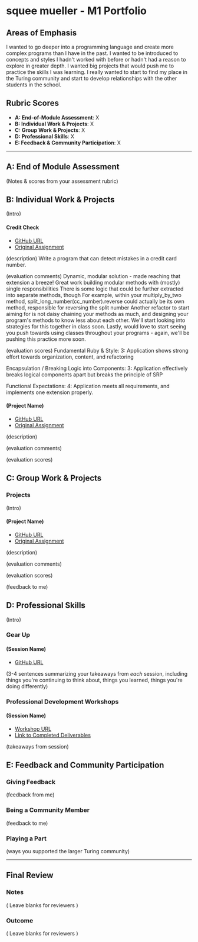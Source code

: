 # squee mueller - M1 Portfolio

## Areas of Emphasis

I wanted to go deeper into a programming language and create more complex programs than I have in the past. I wanted to be introduced to concepts and styles I hadn't worked with before or hadn't had a reason to explore in greater depth. I wanted big projects that would push me to practice the skills I was learning. I really wanted to start to find my place in the Turing community and start to develop relationships with the other students in the school.

## Rubric Scores

* **A: End-of-Module Assessment**: X
* **B: Individual Work & Projects**: X
* **C: Group Work & Projects**: X
* **D: Professional Skills**: X
* **E: Feedback & Community Participation**: X

-----------------------

## A: End of Module Assessment

(Notes & scores from your assessment rubric)


## B: Individual Work & Projects

(Intro)


#### Credit Check

* [GitHub URL](https://github.com/squeemishly/homework/blob/master/credit_check.rb)
* [Original Assignment](http://backend.turing.io/module1/projects/credit_check)

(description)
Write a program that can detect mistakes in a credit card number.

(evaluation comments)
Dynamic, modular solution - made reaching that extension a breeze!
Great work building modular methods with (mostly) single responsibilities
There is some logic that could be further extracted into separate methods, though
For example, within your multiply_by_two method, split_long_number(cc_number).reverse could actually be its own method, responsible for reversing the split number
Another refactor to start aiming for is not daisy chaining your methods as much, and designing your program's methods to know less about each other. We'll start looking into strategies for this together in class soon.
Lastly, would love to start seeing you push towards using classes throughout your programs - again, we'll be pushing this practice more soon.

(evaluation scores)
Fundamental Ruby & Style:
3: Application shows strong effort towards organization, content, and refactoring

Encapsulation / Breaking Logic into Components:
3: Application effectively breaks logical components apart but breaks the principle of SRP

Functional Expectations:
4: Application meets all requirements, and implements one extension properly.

#### (Project Name)

* [GitHub URL]()
* [Original Assignment]()

(description)

(evaluation comments)

(evaluation scores)

## C: Group Work & Projects

### Projects

(Intro)

#### (Project Name)

* [GitHub URL]()
* [Original Assignment]()

(description)

(evaluation comments)

(evaluation scores)

(feedback to me)

## D: Professional Skills
(Intro)

### Gear Up
#### (Session Name)

* [GitHub URL]()

(3-4 sentences summarizing your takeaways from _each_ session, including things you're continuing to think about, things you learned, things you're doing differently)


### Professional Development Workshops
#### (Session Name)

* [Workshop URL]()
* [Link to Completed Deliverables]()

(takeaways from session)

## E: Feedback and Community Participation

### Giving Feedback

(feedback from me)

### Being a Community Member

(feedback to me)

### Playing a Part

(ways you supported the larger Turing community)

------------------

## Final Review

### Notes

( Leave blanks for reviewers )

### Outcome

( Leave blanks for reviewers )
